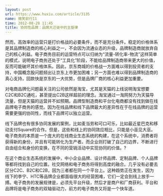 ```yaml
---
layout: post
url: https://www.huxiu.com/article/3135
name: 微笑前行11
time: 2012-08-28 11:45
title: 协同性品牌：品牌大迁徙中的主旋律
---
```

然而，高效率的运营只是打价格战的必要条件，而不是充分条件。稳定的价格体系是其品牌制造商的核心利益之一，不会因为流通业态的升级，品牌制造商就放弃自己的核心利益。电子商务目前的运营特点可以归纳为“流量-转化率-物流”这样简单的模式，说明电子商务还处于“工具化”阶段，不能给品牌制造商带来更大的价值，反而可能破坏其价格体系。因此，京东商城的价格战一方面难以得到投资者的支持，中国概念股问题频出让京东上市更加困难；另一方面也难以得到品牌制造商的真心支持，回款快是京东的一大优势，但是品牌厂商的核心利益更加重要。

对电商品牌化问题最关注的公司依然是淘宝，尤其是天猫的上线说明淘宝想要C2C和B2C通吃，甚至提出C2B这样超前的理念。淘宝通过一淘网努力为天猫导流量，但是天猫的运营并不如预期。品牌型制造商和平台化电商都没有找到做在线品牌电子商务的感觉。因为在线品牌和线下品牌最大的差异性在于在线品牌的运营需要更强的协同性，而线下品牌可以独立运营。

线下品牌也有很多协同发展的案例，比如麦当劳和可口可乐，比如最近星巴克和移动支付Square的合作。但是，这些和线上的协同效应相比，只能是小巫见大巫。电子商务的本质是一个庞大的在线商业生态系统的构建，在这个系统中，消费者将获得新的身份，并且有可能转化为生产者。而企业则打破了自己的边界，不断进行自由组合和身份的变换，在不同的营销活动中实现协同的价值。?

在这个商业生态系统的发展中，中小企业品牌、设计师品牌、定制品牌、个人品牌等都将找到自己的位置。社交网络和电子商务将得到高度的融合。几乎没有必要去区分C2C、B2C和C2B，因为三者都在同一个平台上。这种趋势正在发生，因为线下的李宁、HTC等品牌企业都面临很大的经营困难，它们一定会到线上放手一搏。电子商务的发展规律是，必须先平台升级，然后才是商户和厂商获利。平台和品牌将是电子商务的双轴驱动力，前方的电子商务又将是一个快车道。

